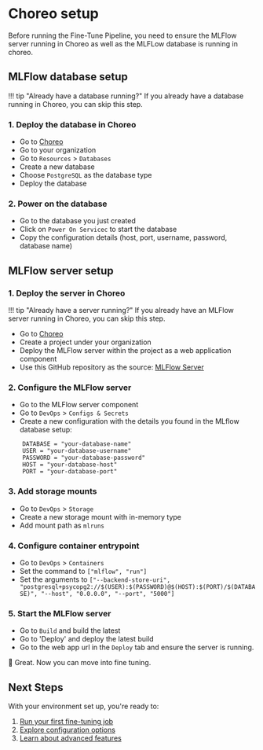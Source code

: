 # Choreo setup

Before running the Fine-Tune Pipeline, you need to ensure the MLFlow server running in Choreo as well as the MLFLow database is running in choreo.

## MLFlow database setup

!!! tip "Already have a database running?"
    If you already have a database running in Choreo, you can skip this step.

### 1. Deploy the database in Choreo

- Go to [Choreo](https://console.choreo.dev)
- Go to your organization
- Go to `Resources` > `Databases`
- Create a new database
- Choose `PostgreSQL` as the database type
- Deploy the database

### 2. Power on the database

- Go to the database you just created
- Click on `Power On Servicec` to start the database
- Copy the configuration details (host, port, username, password, database name)

## MLFlow server setup

### 1. Deploy the server in Choreo

!!! tip "Already have a server running?"
    If you already have an MLFlow server running in Choreo, you can skip this step.

- Go to [Choreo](https://console.choreo.dev)
- Create a project under your organization
- Deploy the MLFlow server within the project as a web application component
- Use this GitHub repository as the source: [MLFlow Server](https://github.com/Fine-Tuning-Team/MLFlow-Server)

### 2. Configure the MLFlow server

- Go to the MLFlow server component
- Go to `DevOps` > `Configs & Secrets`
- Create a new configuration with the details you found in the MLflow database setup:

```env
    DATABASE = "your-database-name"
    USER = "your-database-username"
    PASSWORD = "your-database-password"
    HOST = "your-database-host"
    PORT = "your-database-port"
```

### 3. Add storage mounts

- Go to `DevOps` > `Storage`
- Create a new storage mount with in-memory type
- Add mount path as `mlruns`

### 4. Configure container entrypoint

- Go to `DevOps` > `Containers`
- Set the command to `["mlflow", "run"]`
- Set the arguments to `["--backend-store-uri", "postgresql+psycopg2://$(USER):$(PASSWORD)@$(HOST):$(PORT)/$(DATABASE)", "--host", "0.0.0.0", "--port", "5000"]`

### 5. Start the MLFlow server

- Go to `Build` and build the latest
- Go to 'Deploy' and deploy the latest build
- Go to the web app url in the `Deploy` tab and ensure the server is running. 

🚀 Great. Now you can move into fine tuning.

## Next Steps

With your environment set up, you're ready to:

1. [Run your first fine-tuning job](quick-start.md)
2. [Explore configuration options](../configuration/overview.md)
3. [Learn about advanced features](../tutorials/advanced-configuration.md)
